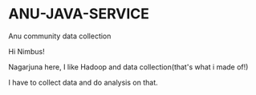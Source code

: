 # ANU-JAVA-SERVICE
Anu community data collection 

Hi Nimbus!

Nagarjuna here, I like Hadoop and data collection(that's what i made of!)

I have to collect data and do analysis on that.
